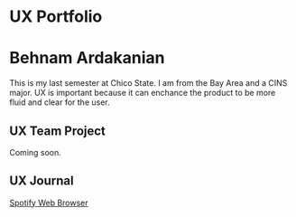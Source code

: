 # UX Portfolio

# Behnam Ardakanian

This is my last semester at Chico State. I am from the Bay Area and a CINS major. UX is important because it can enchance the product to be more fluid and clear for the user.

## UX Team Project

Coming soon.

## UX Journal

[Spotify Web Browser](j01/)

